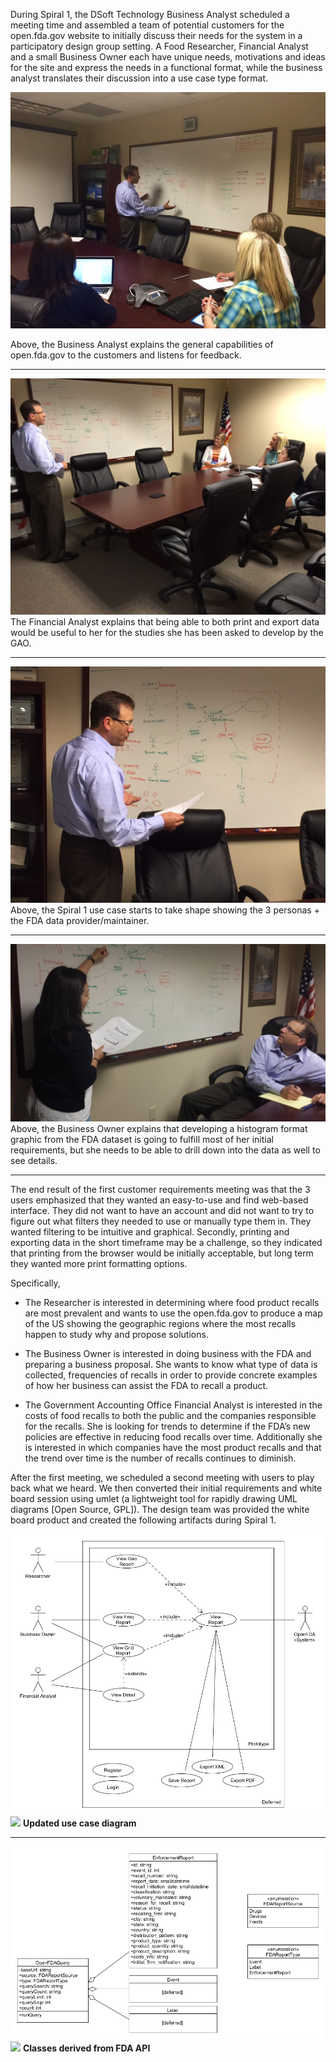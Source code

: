 During Spiral 1, the DSoft Technology Business Analyst scheduled a meeting time and assembled a team of potential customers for the open.fda.gov website to initially discuss their needs for the system in a participatory design group setting.  A Food Researcher, Financial Analyst and a small Business Owner each have unique needs, motivations and ideas for the site and express the needs in a functional format, while the business analyst translates their discussion into a use case type format.


![](/Design/Images/Meeting_20150618_1.jpg?raw=true)

Above, the Business Analyst explains the general capabilities of open.fda.gov to the customers and listens for feedback.

----------



![](/Design/Images/Meeting_20150618_2.jpg?raw=true)
The Financial Analyst explains that being able to both print and export data would be useful to her for the studies she has been asked to develop by the GAO.

----------

 

![](/Design/Images/Meeting_20150618_3.jpg?raw=true)
Above, the Spiral 1 use case starts to take shape showing the 3 personas + the FDA data provider/maintainer.	 

----------


![](/Design/Images/Meeting_20150618_4.jpg?raw=true)
Above, the Business Owner explains that developing a histogram format graphic from the FDA dataset is going to fulfill most of her initial requirements, but she needs to be able to drill down into the data as well to see details.

----------



The end result of the first customer requirements meeting was that the 3 users emphasized that they wanted an easy-to-use and find web-based interface.  They did not want to have an account and did not want to try to figure out what filters they needed to use or manually type them in.  They wanted filtering to be intuitive and graphical.  Secondly, printing and exporting data in the short timeframe may be a challenge, so they indicated that printing from the browser would be initially acceptable, but long term they wanted more print formatting options.

Specifically,


- The Researcher is interested in determining where food product recalls are most prevalent and wants to use the open.fda.gov to produce a map of the US showing the geographic regions where the most recalls happen to study why and propose solutions.


- The Business Owner is interested in doing business with the FDA and preparing a business proposal.  She wants to know what type of data is collected, frequencies of recalls in order to provide concrete examples of how her business can assist the FDA to recall a product.


- The Government Accounting Office Financial Analyst is interested in the costs of food recalls to both the public and the companies responsible for the recalls.  She is looking for trends to determine if the FDA’s new policies are effective in reducing food recalls over time.  Additionally she is interested in which companies have the most product recalls and that the trend over time is the number of recalls continues to diminish.



After the first meeting, we scheduled a second meeting with users to play back what we heard.  We then converted their initial requirements and white board session using umlet (a lightweight tool for rapidly drawing UML diagrams [Open Source, GPL]).  The design team was provided the white board product and created the following artifacts during Spiral 1.



![](/Design/Images/Graphic_20150618_1.png?raw=true)![](http://i.imgur.com/9vG9v5w.png)
**Updated use case diagram**

----------


![](/Design/Images/Graphic_20150618_2.png?raw=true)![](http://i.imgur.com/PghkIMu.png)
**Classes derived from FDA API**
